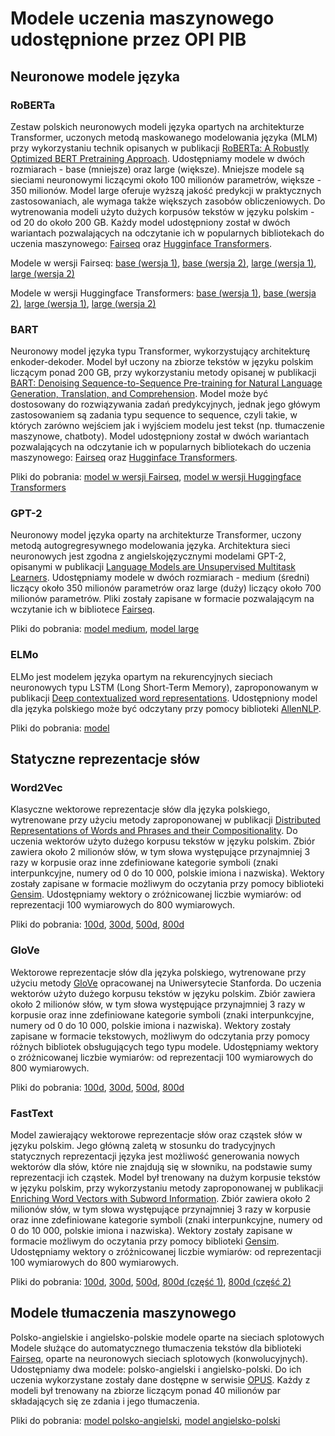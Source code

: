 # Modele uczenia maszynowego udostępnione przez OPI PIB

## Neuronowe modele języka

### RoBERTa
Zestaw polskich neuronowych modeli języka opartych na architekturze Transformer, uczonych metodą maskowanego modelowania języka (MLM) przy wykorzystaniu technik opisanych w publikacji [RoBERTa: A Robustly Optimized BERT Pretraining Approach](https://arxiv.org/abs/1907.11692). Udostępniamy modele w dwóch rozmiarach - base (mniejsze) oraz large (większe). Mniejsze modele są sieciami neuronowymi liczącymi około 100 milionów parametrów, większe - 350 milionów. Model large oferuje wyższą jakość predykcji w praktycznych zastosowaniach, ale wymaga także większych zasobów obliczeniowych. Do wytrenowania modeli użyto dużych korpusów tekstów w języku polskim - od 20 do około 200 GB. Każdy model udostępniony został w dwóch wariantach pozwalających na odczytanie ich w popularnych bibliotekach do uczenia maszynowego: [Fairseq](https://github.com/pytorch/fairseq) oraz [Hugginface Transformers](https://github.com/huggingface/transformers).

Modele w wersji Fairseq: [base (wersja 1)](https://share.opi.org.pl/s/YammFDDFyymxHjA), [base (wersja 2)](https://share.opi.org.pl/s/X78QyWBXmbTmWTr), [large (wersja 1)](https://share.opi.org.pl/s/TBM8q5Bzrqaa5XF), [large (wersja 2)](https://share.opi.org.pl/s/zwK4mofafDtgBx2)

Modele w wersji Huggingface Transformers: [base (wersja 1)](https://share.opi.org.pl/s/j9A9Fmij6smDTe8), [base (wersja 2)](https://share.opi.org.pl/s/JonE4qDDjzsQAtT), [large (wersja 1)](https://share.opi.org.pl/s/RAmxCTKDNY4naWe), [large (wersja 2)](https://share.opi.org.pl/s/FTpq7ceAgdeyR5k)

### BART
Neuronowy model języka typu Transformer, wykorzystujący architekturę enkoder-dekoder. Model był uczony na zbiorze tekstów w języku polskim liczącym ponad 200 GB, przy wykorzystaniu metody opisanej w publikacji [BART: Denoising Sequence-to-Sequence Pre-training for Natural Language Generation, Translation, and Comprehension](https://arxiv.org/abs/1910.13461). Model może być dostosowany do rozwiązywania zadań predykcyjnych, jednak jego główym zastosowaniem są zadania typu sequence to sequence, czyli takie, w których zarówno wejściem jak i wyjściem modelu jest tekst (np. tłumaczenie maszynowe, chatboty). Model udostępniony został w dwóch wariantach pozwalających na odczytanie ich w popularnych bibliotekach do uczenia maszynowego: [Fairseq](https://github.com/pytorch/fairseq) oraz [Hugginface Transformers](https://github.com/huggingface/transformers).

Pliki do pobrania: [model w wersji Fairseq](https://share.opi.org.pl/s/aw6o2g7joKS8m6D), [model w wersji Huggingface Transformers](https://share.opi.org.pl/s/nHPT3Ln7SBRyb5M)

### GPT-2
Neuronowy model języka oparty na architekturze Transformer, uczony metodą autogregresywnego modelowania języka. Architektura sieci neuronowych jest zgodna z angielskojęzycznymi modelami GPT-2, opisanymi w publikacji [Language Models are Unsupervised Multitask Learners](https://d4mucfpksywv.cloudfront.net/better-language-models/language_models_are_unsupervised_multitask_learners.pdf). Udostępniamy modele w dwóch rozmiarach - medium  (średni) liczący około 350 milionów parametrów oraz large (duży) liczący około 700 milionów parametrów. Pliki zostały zapisane w formacie pozwalającym na wczytanie ich w bibliotece [Fairseq](https://github.com/pytorch/fairseq).

Pliki do pobrania: [model medium](https://share.opi.org.pl/s/9p32SjLsASgepqz), [model large](https://share.opi.org.pl/s/TGXs2CytKnTbjNx)

### ELMo
ELMo jest modelem języka opartym na rekurencyjnych sieciach neuronowych typu LSTM (Long Short-Term Memory), zaproponowanym w publikacji [Deep contextualized word representations](https://arxiv.org/abs/1802.05365). Udostępniony model dla języka polskiego może być odczytany przy pomocy biblioteki [AllenNLP](https://github.com/allenai/allennlp).

Pliki do pobrania: [model](https://share.opi.org.pl/s/KrKRTytyQp7yka9)

## Statyczne reprezentacje słów

### Word2Vec
Klasyczne wektorowe reprezentacje słów dla języka polskiego, wytrenowane przy użyciu metody zaproponowanej w publikacji [Distributed Representations of Words and Phrases
and their Compositionality](https://arxiv.org/abs/1310.4546). Do uczenia wektorów użyto dużego korpusu tekstów w języku polskim. Zbiór zawiera około 2 milionów słów, w tym słowa występujące przynajmniej 3 razy w korpusie oraz inne zdefiniowane kategorie symboli (znaki interpunkcyjne, numery od 0 do 10 000, polskie imiona i nazwiska). Wektory zostały zapisane w formacie możliwym do oczytania przy pomocy biblioteki [Gensim](https://radimrehurek.com/gensim/). Udostępniamy wektory o zróżnicowanej liczbie wymiarów: od reprezentacji 100 wymiarowych do 800 wymiarowych.

Pliki do pobrania: [100d](https://share.opi.org.pl/s/w7eTXQWeAJXX8tP), [300d](https://share.opi.org.pl/s/PnZD2Yck3jQT4ye), [500d](https://share.opi.org.pl/s/NMQXAjbi3yx7gZL), [800d](https://share.opi.org.pl/s/QTz8Jt2gbMmtnkx)


### GloVe
Wektorowe reprezentacje słów dla języka polskiego, wytrenowane przy użyciu metody [GloVe](https://aclanthology.org/D14-1162/) opracowanej na Uniwersytecie Stanforda. Do uczenia wektorów użyto dużego korpusu tekstów w języku polskim. Zbiór zawiera około 2 milionów słów, w tym słowa występujące przynajmniej 3 razy w korpusie oraz inne zdefiniowane kategorie symboli (znaki interpunkcyjne, numery od 0 do 10 000, polskie imiona i nazwiska). Wektory zostały zapisane w formacie tekstowych, możliwym do odczytania przy pomocy różnych bibliotek obsługujących tego typu modele. Udostępniamy wektory o zróżnicowanej liczbie wymiarów: od reprezentacji 100 wymiarowych do 800 wymiarowych.

Pliki do pobrania: [100d](https://share.opi.org.pl/s/qeWtsizPZxJZXCY), [300d](https://share.opi.org.pl/s/kzWtFTTWAnNnmS4), [500d](https://share.opi.org.pl/s/TEernXTfFco2EXt), [800d](https://share.opi.org.pl/s/MQ4LisDdagX5DWL)

### FastText
Model zawierający wektorowe reprezentacje słów oraz cząstek słów w języku polskim. Jego główną zaletą w stosunku do tradycyjnych statycznych reprezentacji języka jest możliwość generowania nowych wektorów dla słów, które nie znajdują się w słowniku, na podstawie sumy reprezentacji ich cząstek. Model był trenowany na dużym korpusie tekstów w języku polskim, przy wykorzystaniu metody zaproponowanej w publikacji [Enriching Word Vectors with Subword Information](https://arxiv.org/abs/1607.04606). Zbiór zawiera około 2 milionów słów, w tym słowa występujące przynajmniej 3 razy w korpusie oraz inne zdefiniowane kategorie symboli (znaki interpunkcyjne, numery od 0 do 10 000, polskie imiona i nazwiska). Wektory zostały zapisane w formacie możliwym do oczytania przy pomocy biblioteki [Gensim](https://radimrehurek.com/gensim/). Udostępniamy wektory o zróżnicowanej liczbie wymiarów: od reprezentacji 100 wymiarowych do 800 wymiarowych.

Pliki do pobrania: [100d](https://share.opi.org.pl/s/JGwNPApL4NH2Lza), [300d](https://share.opi.org.pl/s/5cGH7xMiJg3FzEW), [500d](https://share.opi.org.pl/s/kgMqjCL7WM3zQ62), [800d (część 1)](https://share.opi.org.pl/s/o2e37A6KsZ4odtd), [800d (część 2)](https://share.opi.org.pl/s/a6926zpKPLy9Bq7)

## Modele tłumaczenia maszynowego

Polsko-angielskie i angielsko-polskie modele oparte na sieciach splotowych
Modele służące do automatycznego tłumaczenia tekstów dla biblioteki [Fairseq](https://github.com/pytorch/fairseq), oparte na neuronowych sieciach splotowych (konwolucyjnych). Udostępniamy dwa modele: polsko-angielski i angielsko-polski. Do ich uczenia wykorzystane zostały dane dostępne w serwisie [OPUS](http://opus.nlpl.eu/). Każdy z modeli był trenowany na zbiorze liczącym ponad 40 milionów par składających się ze zdania i jego tłumaczenia.

Pliki do pobrania: [model polsko-angielski](https://share.opi.org.pl/s/ztGPz7q7aHk4CfH), [model angielsko-polski](https://share.opi.org.pl/s/GTW5n4KdiyFcaAq)
